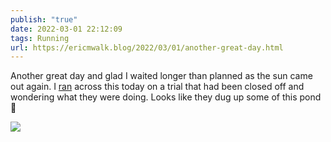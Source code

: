 ```yaml
---
publish: "true"
date: 2022-03-01 22:12:09
tags: Running
url: https://ericmwalk.blog/2022/03/01/another-great-day.html
---
```


Another great day and glad I waited longer than planned as the sun came out again. I [ran](http://www.strava.com/activities/6758531345) across this today on a trial that had been closed off and wondering what they were doing. Looks like they dug up some of this pond 🤔


![](https://ericmwalk.blog/uploads/2022/b3396eb600.jpg)